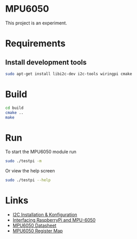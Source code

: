 MPU6050
=======

This project is an experiment.

Requirements
============

Install development tools
-------------------------

```bash
sudo apt-get install libi2c-dev i2c-tools wiringpi cmake
```

Build
=====

```bash
cd build
cmake ..
make
```

Run
===

To start the MPU6050 module run

```bash
sudo ./testpi -m
```

Or view the help screen

```bash
sudo ./testpi --help
```

Links
=====

* [I2C Installation & Konfiguration][1]
* [Interfacing RaspberryPi and MPU-6050][2]
* [MPU6050 Datasheet][3]
* [MPU6050 Register Map][4]

[1]: http://www.netzmafia.de/skripten/hardware/RasPi/RasPi_I2C.html
[2]: http://blog.bitify.co.uk/2013/11/interfacing-raspberry-pi-and-mpu-6050.html
[3]: https://dl.dropboxusercontent.com/u/3162461/mcudocs/MPU-6050_DataSheet_V3%204.pdf
[4]: https://dl.dropboxusercontent.com/u/3162461/mcudocs/RM-MPU-60xxA_rev_4.pdf

